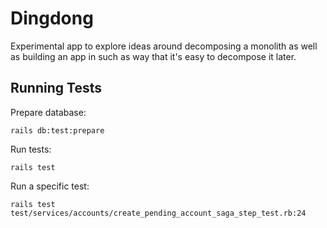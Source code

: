 # Dingdong

Experimental app to explore ideas around decomposing a monolith as well as 
building an app in such as way that it's easy to decompose it later.


## Running Tests

Prepare database:

```
rails db:test:prepare
```

Run tests:

```
rails test
```

Run a specific test:
```
rails test test/services/accounts/create_pending_account_saga_step_test.rb:24
```